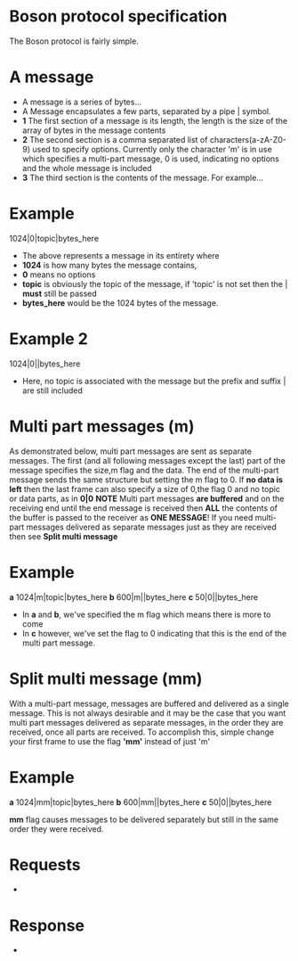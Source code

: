 # Boson protocol specification
The Boson protocol is fairly simple.

# A message

* A message is a series of bytes...
* A Message encapsulates a few parts, separated by a pipe |  symbol.
* __1__ The first section of a message is its length, the length is the size of the array of bytes in the message contents
* __2__ The second section is a comma separated list of characters(a-zA-Z0-9) used to specify options. Currently  only the character 'm' is in use which specifies a multi-part message, 0 is used, indicating no options and the whole message is included
* __3__ The third section is the contents of the message. For example...

# Example

1024|0|topic|bytes_here

* The above represents a message in its entirety where
* __1024__ is how many bytes the message contains,
* __0__ means no options
* __topic__ is obviously the topic of the message, if 'topic' is not set then the | __must__ still be passed
* __bytes_here__ would be the 1024 bytes of the message.

# Example 2

1024|0||bytes_here

* Here, no topic is associated with the message but the prefix and suffix | are still included


# Multi part messages (m)

As demonstrated below, multi part messages are sent as separate messages. The first (and all following messages except the last) part of the message
specifies the size,m flag and the data. The end of the multi-part message sends the same structure but setting the m flag to 0.
If __no data is left__ then the last frame can also specify a size of 0,the flag 0 and no topic or data parts, as in __0|0__
__NOTE__ Multi part messages __are buffered__ and on the receiving end until the end message is received then __ALL__ the contents of the buffer is passed to the receiver as __ONE MESSAGE__!
If you need multi-part messages delivered as separate messages just as they are received then see __Split multi message__

# Example

__a__ 1024|m|topic|bytes_here
__b__ 600|m||bytes_here
__c__ 50|0||bytes_here

* In __a__ and __b__, we've specified the m flag which means there is more to come
* In __c__ however, we've set the flag to 0 indicating that this is the end of the multi part message.

# Split multi message (mm)

With a multi-part message, messages are buffered and delivered as a single message. This is not always desirable and it may be the case
that you want multi part messages delivered as separate messages, in the order they are received, once all parts are received.
To accomplish this, simple change your first frame to use the flag __'mm'__ instead of just 'm'

# Example

__a__ 1024|mm|topic|bytes_here
__b__ 600|mm||bytes_here
__c__ 50|0||bytes_here

__mm__ flag causes messages to be delivered separately but still in the same order they were received.

# Requests

*

# Response

*